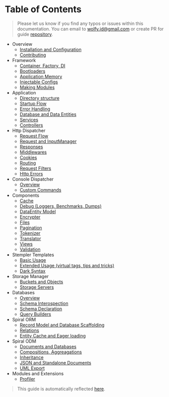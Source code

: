 # Table of Contents
> Please let us know if you find any typos or issues within this documentation. You can email to [wolfy.jd@gmail.com](mailto:wolfy.jd@gmail.com) or create PR for guide [repository](https://github.com/spiral/guide).

* Overview
    * [Installation and Configuration](installation.md)
    * [Contributing](contributing.md)
* Framework
    * [Container, Factory, DI](framework/container.md)
    * [Bootloaders](framework/bootloaders.md)
    * [Application Memory](framework/memory.md)
    * [Injectable Configs](framework/configs.md)
    * [Making Modules](framework/modules.md)
* Application
    * [Directory structure](application/directories.md)
    * [Startup Flow](application/startup.md)
    * [Error Handling](application/errors.md)
    * [Database and Data Entities](application/entities.md)
    * [Services](application/services.md)
    * [Controllers](application/controllers.md)
* Http Dispatcher
    * [Request Flow](http/flow.md)
    * [Request and InputManager](http/input.md)
    * [Responses](http/responses.md)
    * [Middlewares](http/middlewares.md)
    * [Cookies](http/cookies.md)
    * [Routing](http/routing.md)
    * [Request Filters](http/filters.md)
    * [Http Errors](http/errors.md)
* Console Dispatcher
    * [Overview](console/commands.md)
    * [Custom Commands](console/scaffolding.md)
* Components
    * [Cache](components/cache.md)
    * [Debug (Loggers, Benchmarks, Dumps)](components/debug.md)
    * [DataEntity Model](components/entity.md)
    * [Encrypter](components/encrypter.md)
    * [Files](components/files.md)
    * [Pagination](components/pagination.md)
    * [Tokenizer](components/tokenizer.md)
    * [Translator](components/translator.md)
    * [Views](components/views.md)
    * [Validation](components/validation.md)
* Stempler Templates
    * [Basic Usage](stempler/basics.md)
    * [Extended Usage (virtual tags, tips and tricks)](stempler/expert.md)
    * [Dark Syntax](stempler/dark.md)
* Storage Manager
    * [Buckets and Objects](storage/overview.md)
    * [Storage Servers](storage/servers.md)
* Databases
    * [Overview](database/overview.md)
    * [Schema Interospection](database/introspection.md)
    * [Schema Declaration](database/declaration.md)
    * [Query Builders](database/builders.md)
* Spiral ORM
    * [Record Model and Database Scaffolding](orm/basics.md)
    * [Relations](orm/relations.md)
    * [Entity Cache and Eager loading](orm/loading.md)
* Spiral ODM
    * [Documents and Databases](odm/basics.md)
    * [Compositions, Aggreagations](odm/oop.md)
    * [Inheritance](odm/inheritance.md)
    * [JSON and Standalone Documents](odm/standalone.md)
    * [UML Export](odm/uml.md)
* Modules and Extensions
    * [Profiler](modules/profiler.md)

> This guide is automatically reflected [here](put-prod-url).
